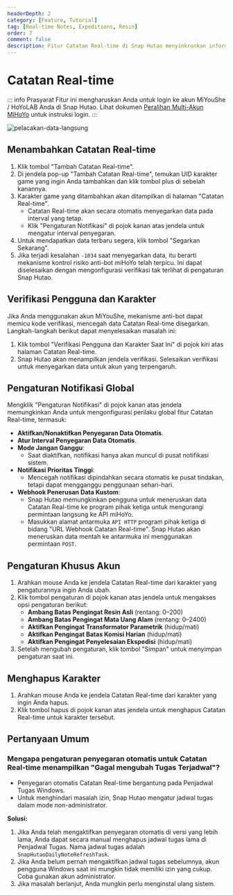 ```yaml
---
headerDepth: 2
category: [Feature, Tutorial]
tag: [Real-time Notes, Expeditions, Resin]
order: 7
comment: false
description: Fitur Catatan Real-time di Snap Hutao menyinkronkan informasi dinamis dari Genshin Impact ke komputer lokal Anda dengan secara berkala menyegarkan data MiYouShe Anda. Ini memungkinkan Anda untuk mengatur kondisi untuk pengingat pesan dan notifikasi push berdasarkan preferensi Anda.
---
```


# Catatan Real-time

::: info Prasyarat
Fitur ini mengharuskan Anda untuk login ke akun MiYouShe / HoYoLAB Anda di Snap Hutao. Lihat dokumen [Peralihan Multi-Akun MiHoYo](mhy-account-switch.md) untuk instruksi login.
:::

![pelacakan-data-langsung](https://img.alicdn.com/imgextra/i4/1797064093/O1CN01YUyKil1g6e0x3SpKX_!!1797064093.png_.webp)

## Menambahkan Catatan Real-time

1. Klik tombol "Tambah Catatan Real-time".
2. Di jendela pop-up "Tambah Catatan Real-time", temukan UID karakter game yang ingin Anda tambahkan dan klik tombol plus di sebelah kanannya.
3. Karakter game yang ditambahkan akan ditampilkan di halaman "Catatan Real-time".
   - Catatan Real-time akan secara otomatis menyegarkan data pada interval yang tetap.
   - Klik "Pengaturan Notifikasi" di pojok kanan atas jendela untuk mengatur interval penyegaran.
4. Untuk mendapatkan data terbaru segera, klik tombol "Segarkan Sekarang".
5. Jika terjadi kesalahan `-1034` saat menyegarkan data, itu berarti mekanisme kontrol risiko anti-bot miHoYo telah terpicu. Ini dapat diselesaikan dengan mengonfigurasi verifikasi tak terlihat di pengaturan Snap Hutao.

## Verifikasi Pengguna dan Karakter

Jika Anda menggunakan akun MiYouShe, mekanisme anti-bot dapat memicu kode verifikasi, mencegah data Catatan Real-time disegarkan.
Langkah-langkah berikut dapat menyelesaikan masalah ini:

1. Klik tombol "Verifikasi Pengguna dan Karakter Saat Ini" di pojok kiri atas halaman Catatan Real-time.
2. Snap Hutao akan menampilkan jendela verifikasi. Selesaikan verifikasi untuk menyegarkan data untuk akun yang terpengaruh.

## Pengaturan Notifikasi Global

Mengklik "Pengaturan Notifikasi" di pojok kanan atas jendela memungkinkan Anda untuk mengonfigurasi perilaku global fitur Catatan Real-time, termasuk:

- **Aktifkan/Nonaktifkan Penyegaran Data Otomatis**.
- **Atur Interval Penyegaran Data Otomatis**.
- **Mode Jangan Ganggu**:
  - Saat diaktifkan, notifikasi hanya akan muncul di pusat notifikasi sistem.
- **Notifikasi Prioritas Tinggi**:
  - Mencegah notifikasi dipindahkan secara otomatis ke pusat tindakan, tetapi dapat mengganggu penggunaan sehari-hari.
- **Webhook Penerusan Data Kustom**:
  - Snap Hutao memungkinkan pengguna untuk meneruskan data Catatan Real-time ke program pihak ketiga untuk mengurangi permintaan langsung ke API miHoYo.
  - Masukkan alamat antarmuka `API HTTP` program pihak ketiga di bidang "URL Webhook Catatan Real-time". Snap Hutao akan meneruskan data mentah ke antarmuka ini menggunakan permintaan `POST`.

## Pengaturan Khusus Akun

1. Arahkan mouse Anda ke jendela Catatan Real-time dari karakter yang pengaturannya ingin Anda ubah.
2. Klik tombol pengaturan di pojok kanan atas jendela untuk mengakses opsi pengaturan berikut:
   - **Ambang Batas Pengingat Resin Asli** (rentang: 0–200)
   - **Ambang Batas Pengingat Mata Uang Alam** (rentang: 0–2400)
   - **Aktifkan Pengingat Transformator Parametrik** (hidup/mati)
   - **Aktifkan Pengingat Batas Komisi Harian** (hidup/mati)
   - **Aktifkan Pengingat Penyelesaian Ekspedisi** (hidup/mati)
3. Setelah mengubah pengaturan, klik tombol "Simpan" untuk menyimpan pengaturan saat ini.

## Menghapus Karakter

1. Arahkan mouse Anda ke jendela Catatan Real-time dari karakter yang ingin Anda hapus.
2. Klik tombol hapus di pojok kanan atas jendela untuk menghapus Catatan Real-time untuk karakter tersebut.

## Pertanyaan Umum

### Mengapa pengaturan penyegaran otomatis untuk Catatan Real-time menampilkan "Gagal mengubah Tugas Terjadwal"?

- Penyegaran otomatis Catatan Real-time bergantung pada Penjadwal Tugas Windows.
- Untuk menghindari masalah izin, Snap Hutao mengatur jadwal tugas dalam mode non-administrator.

**Solusi:**

1.  Jika Anda telah mengaktifkan penyegaran otomatis di versi yang lebih lama, Anda dapat secara manual menghapus jadwal tugas lama di Penjadwal Tugas. Nama jadwal tugas adalah `SnapHutaoDailyNoteRefreshTask`.
2.  Jika Anda belum pernah mengaktifkan jadwal tugas sebelumnya, akun pengguna Windows saat ini mungkin tidak memiliki izin yang cukup. Coba gunakan akun administrator.
3.  Jika masalah berlanjut, Anda mungkin perlu menginstal ulang sistem.